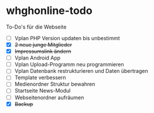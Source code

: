 # whghonline-todo
To-Do's für die Webseite

- [ ] Vplan PHP Version updaten bis unbestimmt
- [x] ~~2 neue junge Mitglieder~~
- [x] ~~Impressumslink ändern~~
- [ ] Vplan Android App
- [ ] Vplan Upload-Programm neu programmieren
- [ ] Vplan Datenbank restrukturieren und Daten übertragen
- [ ] Template verbessern
- [ ] Medienordner Struktur bewahren
- [ ] Startseite News-Modul
- [ ] Webseitenordner aufräumen
- [X] ~~Backup~~
